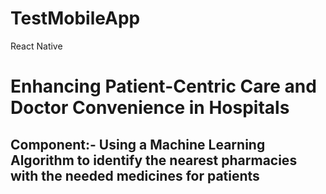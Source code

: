 # TestMobileApp
React Native
# Enhancing Patient-Centric Care and Doctor Convenience in Hospitals

## Component:- Using a Machine Learning Algorithm to identify the nearest pharmacies with the needed medicines for patients
